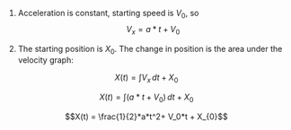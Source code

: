 1. Acceleration is constant, starting speed is $V_0$, so
$$V_x = a*t + V_{0}$$

2. The starting position is $X_0$. The change in position is the area under the velocity graph: 

$$X(t) = \int V_x \, dt + X_{0}$$

$$X(t) = \int (a*t + V_{0}) \, dt + X_{0}$$

$$X(t) = \frac{1}{2}*a*t^2+ V_0*t + X_{0}$$
